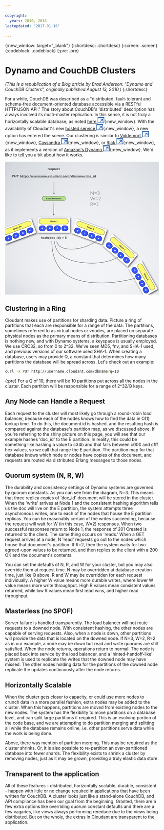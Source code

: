 ```yaml
---

copyright:
  years: 2010, 2018
lastupdated: "2017-01-16"

---
```


{:new_window: target="_blank"}
{:shortdesc: .shortdesc}
{:screen: .screen}
{:codeblock: .codeblock}
{:pre: .pre}

# Dynamo and CouchDB Clusters

_(This is a republication of a Blog article by Brad Anderson:
"Dynamo and CouchDB Clusters",
originally published August 13, 2010.)_
{:shortdesc}

For a while,
CouchDB was described as a "distributed,
fault-tolerant and schema-free document-oriented database accessible via a RESTful HTTP/JSON API."
The story about CouchDB's
'distributed' description has always involved its multi-master replication.
In this sense,
it is not truly a horizontally scalable database,
as noted [here ![External link icon](../images/launch-glyph.svg "External link icon")](http://spyced.blogspot.com/2008/12/couchdb-not-drinking-kool-aid.html){:new_window}.
With the availability of Cloudant's new
[hosted service ![External link icon](../images/launch-glyph.svg "External link icon")](https://cloudant.com/#%21/solutions){:new_window},
a new option has entered the scene.
Our clustering is similar to [Voldemort ![External link icon](../images/launch-glyph.svg "External link icon")](http://project-voldemort.com/){:new_window},
[Cassandra ![External link icon](../images/launch-glyph.svg "External link icon")](http://cassandra.apache.org/){:new_window},
or [Riak ![External link icon](../images/launch-glyph.svg "External link icon")](http://github.com/basho/riak){:new_window},
as it implements a version of
[Amazon's Dynamo ![External link icon](../images/launch-glyph.svg "External link icon")](http://www.allthingsdistributed.com/2007/10/amazons_dynamo.html){:new_window}.
We'd like to tell you a bit about how it works.

![Hashing](images/hashing.png)

## Clustering in a Ring

Cloudant makes use of partitions for sharding data.
Picture a ring of partitions that each are responsible for a range of the data.
The partitions,
sometimes referred to as virtual nodes or vnodes,
are placed on separate physical nodes as the primary means of distribution.
Partitioning databases is nothing new,
and with Dynamo systems,
a keyspace is usually employed.
We use CRC32,
so from 0 to 2^32.
We've seen MD5,
fnv,
and SHA-1 used,
and previous versions of our software used SHA-1.
When creating a database,
users may provide Q,
a constant that determines how many partitions the database will be spread across.
Let's check out an example:
```sh
curl -X PUT http://username.cloudant.com/dbname?q=10
```
{:pre}
For a Q of 10,
there will be 10 partitions put across all the nodes in the cluster.
Each partition will be responsible for a range of 2^32/Q keys.

## Any Node can Handle a Request

Each request to the cluster will most likely go through a round-robin load balancer,
because each of the nodes knows how to find the data in O(1) lookup time.
To do this,
the document id is hashed,
and the resulting hash is compared against the database's partition map,
as we discussed above.
If you're referring to the shiny picture on this page,
you will see that our example hashes
'doc_id' to the E partition.
In reality,
this could be something like hashing a value to c34b and that falls between c000 and cfff hex values,
so we call that range the E partition.
The partition map for that database knows which node or nodes have copies of the document,
and requests are routed via distributed Erlang messages to those nodes.

## Quorum system (N, R, W)

The durability and consistency settings of Dynamo systems are governed by quorum constants.
As you can see from the diagram,
N=3.
This means that three replica copies of 'doc_id' document will be stored in the cluster.
When the 'write' arrives at Node 1 and the consistent hashing algorithm tells us the doc will live on the E partition,
the system attempts three asynchronous writes,
one to each of the nodes that house the E partition replicas.
You can be reasonably certain of the writes succeeding,
because the request will wait for W (in this case, W=2) responses.
When two successful responses return to Node 1,
the response of 201 Created is returned to the client.
The same thing occurs on 'reads.'
When a GET request arrives at a node,
N 'read' requests go out to the nodes which house that document's partition.
If R=2,
then the system waits for two agreed-upon values to be returned,
and then replies to the client with a 200 OK and the document's contents.

You can set the defaults of N,
R,
and W for your cluster,
but you may also override them at request time.
N may be overridden at database creation time,
just like Q above.
R and W may be overridden for each request individually.
A higher W value means more durable writes,
where lower W value means more write throughput.
High R values mean consistent values returned,
while low R values mean first read wins,
and higher read throughput.

## Masterless (no SPOF)

Server failure is handled transparently.
The load balancer will not route requests to a downed node.
With consistent hashing,
the other nodes are capable of serving requests.
Also,
when a node is down,
other partitions will provide the data that is located on the downed node.
If N=3,
W=2,
R=2 as in our example,
a node may be down but read and write quorums are still satisfied.
When the node returns,
operations return to normal.
The node is placed back into service by the load balancer,
and a 'hinted-handoff-like' system is used to replicate the writes that the downed node may have missed.
The other nodes holding data for the partitions of the downed node replicate the updates continuously after the node returns.

## Horizontally Scalable

When the cluster gets closer to capacity,
or could use more nodes to crunch data in a more parallel fashion,
extra nodes may be added to the cluster.
When this happens,
partitions are moved from existing nodes to the new nodes.
The system has the flexibility to move partitions on a database level,
and can split large partitions if required.
This is an evolving portion of the code base,
and we are attempting to do partition merging and splitting all while the database remains online,
i.e. other partitions serve data while the work is being done.

Above,
there was mention of partition merging.
This may be required as the cluster shrinks.
Or,
it is also possible to re-partition an over-partitioned database into fewer shards.
The flexibility exists to shrink a cluster by removing nodes,
just as it may be grown,
providing a truly elastic data store.

## Transparent to the application

All of these features - distributed,
horizontally scalable,
durable,
consistent -
happen with little or no change required in applications that have been written for CouchDB.
A cluster looks just like a stand-alone CouchDB,
and API compliance has been our goal from the beginning.
Granted,
there are a few extra options like overriding quorum constant defaults and there are a few vagaries,
like views always performing rereduce due to the views being distributed.
But on the whole,
the extras in Cloudant are transparent to the application.